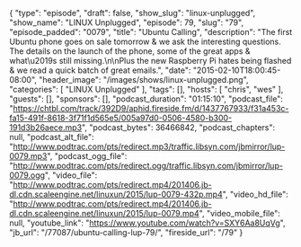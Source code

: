 {
  "type": "episode",
  "draft": false,
  "show_slug": "linux-unplugged",
  "show_name": "LINUX Unplugged",
  "episode": 79,
  "slug": "79",
  "episode_padded": "0079",
  "title": "Ubuntu Calling",
  "description": "The first Ubuntu phone goes on sale tomorrow & we ask the interesting questions. The details on the launch of the phone, some of the great apps & what\u2019s still missing.\n\nPlus the new Raspberry Pi hates being flashed & we read a quick batch of great emails.",
  "date": "2015-02-10T18:00:45-08:00",
  "header_image": "/images/shows/linux-unplugged.png",
  "categories": [
    "LINUX Unplugged"
  ],
  "tags": [],
  "hosts": [
    "chris",
    "wes"
  ],
  "guests": [],
  "sponsors": [],
  "podcast_duration": "01:15:10",
  "podcast_file": "https://chtbl.com/track/392D9/aphid.fireside.fm/d/1437767933/f31a453c-fa15-491f-8618-3f71f1d565e5/005a97d0-0506-4580-b300-191d3b26aece.mp3",
  "podcast_bytes": 36466842,
  "podcast_chapters": null,
  "podcast_alt_file": "http://www.podtrac.com/pts/redirect.mp3/traffic.libsyn.com/jbmirror/lup-0079.mp3",
  "podcast_ogg_file": "http://www.podtrac.com/pts/redirect.ogg/traffic.libsyn.com/jbmirror/lup-0079.ogg",
  "video_file": "http://www.podtrac.com/pts/redirect.mp4/201406.jb-dl.cdn.scaleengine.net/linuxun/2015/lup-0079-432p.mp4",
  "video_hd_file": "http://www.podtrac.com/pts/redirect.mp4/201406.jb-dl.cdn.scaleengine.net/linuxun/2015/lup-0079.mp4",
  "video_mobile_file": null,
  "youtube_link": "https://www.youtube.com/watch?v=SXY6Aa8UqVg",
  "jb_url": "/77087/ubuntu-calling-lup-79/",
  "fireside_url": "/79"
}

